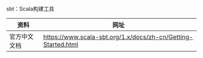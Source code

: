 sbt：Scala构建工具

资料 | 网址
--- | ---
官方中文文档 | https://www.scala-sbt.org/1.x/docs/zh-cn/Getting-Started.html